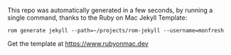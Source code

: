 This repo was automatically generated in a few seconds, by running a single command, thanks to the Ruby on Mac Jekyll Template:
```
rom generate jekyll --path=~/projects/rom-jekyll --username=monfresh
```
Get the template at https://www.rubyonmac.dev